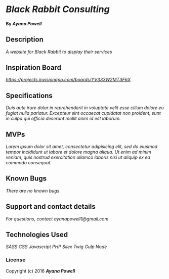 # _Black Rabbit Consulting_

#### By _**Ayana Powell**_

## Description
_A website for Black Rabbit to display their services_

## Inspiration Board

_https://projects.invisionapp.com/boards/YV333W2MT3F6X_

## Specifications
_Duis aute irure dolor in reprehenderit in voluptate velit esse cillum dolore eu fugiat nulla pariatur._ _Excepteur sint occaecat cupidatat non proident, sunt in culpa qui officia deserunt mollit anim id est laborum._

## MVPs
_Lorem ipsum dolor sit amet, consectetur adipisicing elit, sed do eiusmod tempor incididunt ut labore et dolore magna aliqua._
_Ut enim ad minim veniam, quis nostrud exercitation ullamco laboris nisi ut aliquip ex ea commodo consequat._

## Known Bugs

_There are no known bugs_

## Support and contact details

_For questions, contact ayanapowell1@gmail.com_

## Technologies Used

_SASS_
_CSS_
_Javascript_
_PHP_
_Silex_
_Twig_
_Gulp_
_Node_

### License

Copyright (c) 2016 **_Ayana Powell_**
